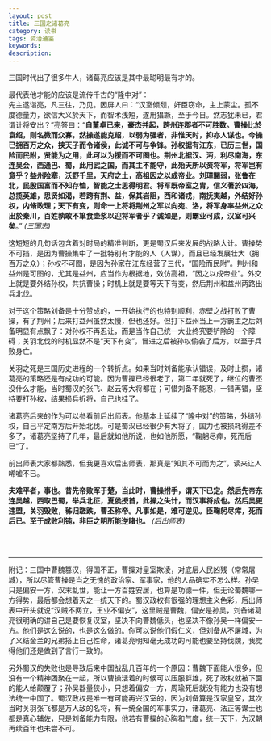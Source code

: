 ```yaml
---
layout: post
title: 三国之诸葛亮
category: 读书
tags: 资治通鉴
keywords: 
description: 
---
```


三国时代出了很多牛人，诸葛亮应该是其中最聪明最有才的。

最代表他才能的应该是流传千古的“隆中对”：  
先主遂诣亮，凡三往，乃见。因屏人曰：“汉室倾颓，奸臣窃命，主上蒙尘。孤不度德量力，欲信大义於天下，而智术浅短，遂用猖蹶，至于今日。然志犹未已，君谓计将安出？”亮答曰：“__自董卓已来，豪杰并起，跨州连郡者不可胜数。曹操比於袁绍，则名微而众寡，然操遂能克绍，以弱为强者，非惟天时，抑亦人谋也。今操已拥百万之众，挟天子而令诸侯，此诚不可与争锋。孙权据有江东，已历三世，国险而民附，贤能为之用，此可以为援而不可图也。荆州北据汉、沔，利尽南海，东连吴会，西通巴、蜀，此用武之国，而其主不能守，此殆天所以资将军，将军岂有意乎？益州险塞，沃野千里，天府之土，高祖因之以成帝业。刘璋闇弱，张鲁在北，民殷国富而不知存恤，智能之士思得明君。将军既帝室之胄，信义著於四海，总揽英雄，思贤如渴，若跨有荆、益，保其岩阻，西和诸戎，南抚夷越，外结好孙权，内脩政理；天下有变，则命一上将将荆州之军以向宛、洛，将军身率益州之众出於秦川，百姓孰敢不箪食壶浆以迎将军者乎？诚如是，则霸业可成，汉室可兴矣__。”  *(三国志)*

这短短的几句话包含着对时局的精准判断，更是蜀汉后来发展的战略大计。曹操势不可挡，是因为曹操集中了一批特别有才能的人（人谋），而且已经发展壮大（拥百万之众）；孙权不可图，是因为孙家在江东经营了三代，“国险而民附”。荆州和益州是可图的，尤其是益州，应当作为根据地，效仿高祖，“因之以成帝业”。外交上就是要外结孙权，共抗曹操；时机上就是要等天下有变，然后荆州和益州两路出兵北伐。

对于这个策略刘备是十分赞成的，一开始执行的也特别顺利，赤壁之战打败了曹操，有了荆州；后来打益州虽然太慢，但也还好。但打下益州当上一方霸主之后刘备明显有点飘了：对孙权不再忍让，而是当作自己统一大业终究要铲除的一个障碍；关羽北伐的时机显然不是“天下有变”，冒进之后被孙权偷袭了后方，以至于兵败身亡。

关羽之死是三国历史进程的一个转折点。如果当时刘备能承认错误，及时止损，诸葛亮的策略还是有成功的可能。因为曹操已经很老了，第二年就死了，继位的曹丕没什么才能，当时蜀汉的张飞、赵云等大将都在；可惜刘备不能忍，一错再错，坚持要打孙权，结果损兵折将，自己也挂了。

诸葛亮后来的作为可以参看前后出师表。他基本上延续了“隆中对”的策略，外结孙权，自己平定南方后开始北伐。可是蜀汉已经很少有大将了，国力也被损耗得差不多了，诸葛亮坚持了几年，最后就如他所说，也如他所愿，“鞠躬尽瘁，死而后已“了。

前出师表大家都熟悉，但我更喜欢后出师表，那真是“知其不可而为之”，读来让人唏嘘不已。

__夫难平者，事也。昔先帝败军于楚，当此时，曹操拊手，谓天下已定。然后先帝东连吴越，西取巴蜀，举兵北征，夏侯授首，此操之失计，而汉事将成也。然后吴更违盟，关羽毁败，秭归蹉跌，曹丕称帝。凡事如是，难可逆见。臣鞠躬尽瘁，死而后已。至于成败利钝，非臣之明所能逆睹也。__ *(后出师表)*

<br/><br/>
*********************  
附记：三国中曹魏篡汉，得国不正，曹操对皇室欺凌，对底层人民凶残（常常屠城），所以尽管曹操是当之无愧的政治家、军事家，他的人品确实不怎么样。孙吴只是偏安一方，汉末乱世，能让一方百姓安居，也算是功德一件，但无论蜀魏哪一方得势，最后都会想着灭之一统天下的。蜀汉政权有很强的理想主义色彩，后出师表中开头就说“汉贼不两立，王业不偏安”，这里贼是曹魏，偏安是孙吴，刘备诸葛亮很明确的讲自己是要恢复汉室，坚决不向曹魏低头，也坚决不像孙吴一样偏安一方。他们是这么说的，也是这么做的。你可以说他们假仁义，但刘备从不屠城，为了义结金兰的兄弟搭上自己性命，诸葛亮明知毫无成功的可能也要坚持伐魏，我觉得他们还是做到了言行一致的。  

另外蜀汉的失败也是导致后来中国战乱几百年的一个原因：曹魏下面能人很多，但没有一个精神团聚在一起，所以曹操活着的时候可以压服群雄，死了政权就被下面的能人给颠覆了；孙吴器量狭小，只想着偏安一方，周瑜死后就没有能力也没有想法统一中国了。蜀汉政权是唯一有可能再兴汉室的，因为刘备算是汉家皇室，其次当时关羽张飞都是万人敌的名将，有一统全国的军事实力，诸葛亮、法正等谋士也都是真心辅佐，只是刘备能力有限，他若有曹操的心胸和气度，统一天下，为汉朝再续百年也未尝不可。
